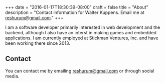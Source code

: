 +++
date = "2016-01-17T18:30:39-08:00"
draft = false
title = "About"
description = "Contact information for Walter Kuppens. Email me at reshurum@gmail.com."
+++

I am a software developer primarily interested in web development and the
backend, although I also have an interst in making games and embedded
applications. I am currently employed at Stickman Ventures, Inc. and have been
working there since 2013.

## Contact

You can contact me by emailing [reshurum@gmail.com](mailto:reshurum@gmail.com)
or through social media.
